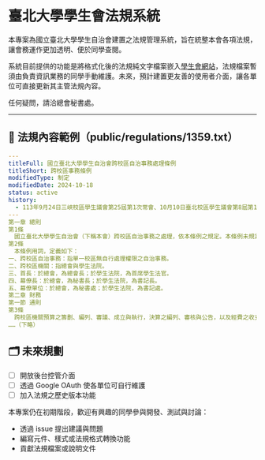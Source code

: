 # 臺北大學學生會法規系統

本專案為國立臺北大學學生自治會建置之法規管理系統，旨在統整本會各項法規，讓會務運作更加透明、便於同學查閱。

系統目前提供的功能是將格式化後的法規純文字檔案嵌入[學生會網站](https://ntpusu.org)，法規檔案暫須由負責資訊業務的同學手動維護。未來，預計建置更友善的使用者介面，讓各單位可直接更新其主管法規內容。

任何疑問，請洽總會秘書處。

---

## 🧾 法規內容範例（public/regulations/1359.txt）

```yaml
---
titleFull: 國立臺北大學學生自治會跨校區自治事務處理條例
titleShort: 跨校區事務條例
modifiedType: 制定
modifiedDate: 2024-10-18
status: active
history: 
  - 113年9月24日三峽校區學生議會第25屆第1次常會、10月10日臺北校區學生議會第8屆第1次常會通過，10月18日總會長公布（<a href="https://drive.google.com/file/d/1_JwtiZvZuvsCo1x3lOl5J18eTgi_9Foy/view?usp=sharing">113總令字第1131018002號</a>），制定全部條文共47條。
---
第一章 總則
第1條
　國立臺北大學學生自治會（下稱本會）跨校區自治事務之處理，依本條例之規定。本條例未規定者，適用各校區之規定。
第2條
　本條例用詞，定義如下：
一、跨校區自治事務：指單一校區無自行處理權限之自治事務。
二、跨校區機關：指總會與學生法院。
三、首長：於總會，為總會長；於學生法院，為首席學生法官。
四、幕僚長：於總會，為秘書長；於學生法院，為書記長。
五、幕僚單位：於總會，為秘書處；於學生法院，為書記處。
第二章 財務
第一節 通則
第3條
　跨校區機關預算之籌劃、編列、審議、成立與執行，決算之編列、審核與公告，以及經費之收支與管理，依本章之規定。
……（下略）
```

## 🗂️ 未來規劃

* [ ] 開放後台控管介面
* [ ] 透過 Google OAuth 使各單位可自行維護
* [ ] 加入法規之歷史版本功能

本專案仍在初期階段，歡迎有興趣的同學參與開發、測試與討論：

* 透過 issue 提出建議與問題
* 編寫元件、樣式或法規格式轉換功能
* 貢獻法規檔案或說明文件